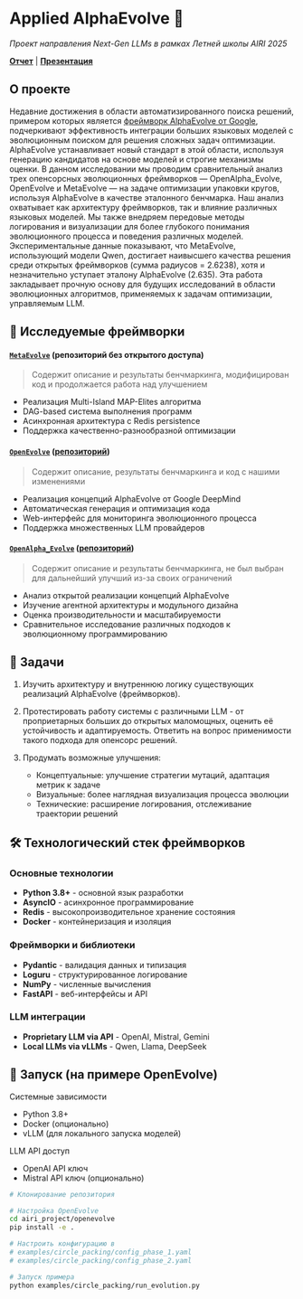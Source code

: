 # Applied AlphaEvolve 🧬

*Проект направления Next-Gen LLMs в рамках Летней школы AIRI 2025*

[**Отчет**](report.pdf) | [**Презентация**](slides.pdf)

## О проекте

Недавние достижения в области автоматизированного поиска решений, примером которых является [фреймворк AlphaEvolve от Google](https://arxiv.org/pdf/2506.13131), подчеркивают эффективность интеграции больших языковых моделей с эволюционным поиском для решения сложных задач оптимизации. AlphaEvolve устанавливает новый стандарт в этой области, используя генерацию кандидатов на основе моделей и строгие механизмы оценки. В данном исследовании мы проводим сравнительный анализ трех опенсорсных эволюционных фреймворков — OpenAlpha_Evolve, OpenEvolve и MetaEvolve — на задаче оптимизации упаковки кругов, используя AlphaEvolve в качестве эталонного бенчмарка. Наш анализ охватывает как архитектуру фреймворков, так и влияние различных языковых моделей. Мы также внедряем передовые методы логирования и визуализации для более глубокого понимания эволюционного процесса и поведения различных моделей. Экспериментальные данные показывают, что MetaEvolve, использующий модели Qwen, достигает наивысшего качества решения среди открытых фреймворков (сумма радиусов = 2.6238), хотя и незначительно уступает эталону AlphaEvolve (2.635). Эта работа закладывает прочную основу для будущих исследований в области эволюционных алгоритмов, применяемых к задачам оптимизации, управляемым LLM.

## 📁 Исследуемые фреймворки

#### [`MetaEvolve`](meta_evolve/) (репозиторий без открытого доступа)

> Содержит описание и результаты бенчмаркинга, модифицирован код и продолжается работа над улучшением

- Реализация Multi-Island MAP-Elites алгоритма
- DAG-based система выполнения программ
- Асинхронная архитектура с Redis persistence
- Поддержка качественно-разнообразной оптимизации

#### [`OpenEvolve`](open_evolve/) ([репозиторий](https://github.com/codelion/openevolve))

> Содержит описание, результаты бенчмаркинга и код с нашими изменениями

- Реализация концепций AlphaEvolve от Google DeepMind
- Автоматическая генерация и оптимизация кода
- Web-интерфейс для мониторинга эволюционного процесса
- Поддержка множественных LLM провайдеров

#### [`OpenAlpha_Evolve`](open_alpha_envolve/) ([репозиторий](https://github.com/shyamsaktawat/OpenAlpha_Evolve))

> Содержит описание и результаты бенчмаркинга, не был выбран для дальнейший улучший из-за своих ограничений

- Анализ открытой реализации концепций AlphaEvolve
- Изучение агентной архитектуры и модульного дизайна
- Оценка производительности и масштабируемости
- Сравнительное исследование различных подходов к эволюционному программированию

## 🎯 Задачи

1. Изучить архитектуру и внутреннюю логику существующих реализаций AlphaEvolve (фреймворков).

2. Протестировать работу системы с различными LLM - от проприетарных больших до открытых маломощных, оценить её устойчивость и адаптируемость. Ответить на вопрос применимости такого подхода для опенсорс решений.

3. Продумать возможные улучшения:
   - Концептуальные: улучшение стратегии мутаций, адаптация метрик к задаче
   - Визуальные: более наглядная визуализация процесса эволюции
   - Технические: расширение логирования, отслеживание траектории решений


## 🛠️ Технологический стек фреймворков

### Основные технологии
- **Python 3.8+** - основной язык разработки
- **AsyncIO** - асинхронное программирование
- **Redis** - высокопроизводительное хранение состояния
- **Docker** - контейнеризация и изоляция

### Фреймворки и библиотеки
- **Pydantic** - валидация данных и типизация
- **Loguru** - структурированное логирование
- **NumPy** - численные вычисления
- **FastAPI** - веб-интерфейсы и API

### LLM интеграции
- **Proprietary LLM via API** - OpenAI, Mistral, Gemini
- **Local LLMs via vLLMs** - Qwen, Llama, DeepSeek

## 🚀 Запуск (на примере OpenEvolve)

Системные зависимости
- Python 3.8+
- Docker (опционально)
- vLLM (для локального запуска моделей)

LLM API доступ
- OpenAI API ключ
- Mistral API ключ (опционально)

```bash
# Клонирование репозитория

# Настройка OpenEvolve  
cd airi_project/openevolve
pip install -e .

# Настроить конфигурацию в 
# examples/circle_packing/config_phase_1.yaml
# examples/circle_packing/config_phase_2.yaml

# Запуск примера
python examples/circle_packing/run_evolution.py
```